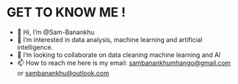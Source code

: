 # GET TO KNOW ME !
- 👋 Hi, I’m @Sam-Banankhu
- 👀 I’m interested in data analysis, machine learning and artificial intelligence.
- 💞️ I’m looking to collaborate on data cleaning machine learning and AI
- 📫 How to reach me here is my email: sambanankhumhango@gmail.com or sambanankhu@outlook.com

<!---
Sam-Banankhu/Sam-Banankhu is a ✨ special ✨ repository because its `README.md` (this file) appears on your GitHub profile.
You can click the Preview link to take a look at your changes.
--->
